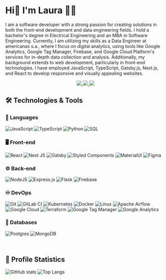 # Hi👋 I'm Laura 👩‍💻

I am a software developer with a strong passion for creating solutions in both the front-end development and data engineering fields. I hold a bachelor's degree in Electrical Engineering and an MBA in Software Engineering. Currently, I am utilizing my skills as a Data Engineer at americanas s.a., where I focus on digital analytics, using tools like Google Analytics, Google Tag Manager, Firebase, and Google Cloud Platform's services for in-depth data collection and analysis. Additionally, my background extends to web development, particularly in front-end technologies. I have employed JavaScript, TypeScript, Gatsby.js, Next.js, and React to develop responsive and visually appealing websites.

<p align="center">
  <a href="https://www.linkedin.com/in/laurabrosa" target="_blank">
    <img src="https://img.shields.io/badge/Linkedin-%230077B5.svg?style=flat&logo=linkedin&logoColor=white" />
  </a>
  <a href="mailto:laurabeatrizgr@gmail.com" target="_blank">
    <img src="https://img.shields.io/badge/Gmail-D14836?style=flat&logo=gmail&logoColor=white" />
  </a>
    <img src="https://komarev.com/ghpvc/?username=laurabrosa&abbreviated=true&color=blue" />  
</p> 

## 🛠️ Technologies & Tools

### 💬 Languages
![JavaScript](https://img.shields.io/badge/Javascript-%23323330.svg?style=flat&logo=javascript&logoColor=%23F7DF1E)
![TypeScript](https://img.shields.io/badge/Typescript-%23007ACC.svg?style=flat&logo=typescript&logoColor=white)
![Python](https://img.shields.io/badge/Python-3670A0?style=flat&logo=python&logoColor=white)
![SQL](https://img.shields.io/badge/SQL-000?style=flat&logo=database&logoColor=white)

### 🖥️ Front-end
![React](https://img.shields.io/badge/React-%2320232a.svg?style=flat&logo=react&logoColor=%2361DAFB)
![Next JS](https://img.shields.io/badge/Next-black?style=flat&logo=next.js&logoColor=white)
![Gatsby](https://img.shields.io/badge/Gatsby-%23663399.svg?style=flat&logo=gatsby&logoColor=white)
![Styled Components](https://img.shields.io/badge/Styled--Components-DB7093?style=flat&logo=styled-components&logoColor=white)
![MaterialUI](https://img.shields.io/badge/Material--UI-000?style=flat&logo=mui)
![Figma](https://img.shields.io/badge/Figma-%23F24E1E.svg?style=flat&logo=figma&logoColor=white)

### ⚙️ Back-end
![NodeJS](https://img.shields.io/badge/Node.js-6DA55F?style=flat&logo=node.js&logoColor=white)
![Express.js](https://img.shields.io/badge/Express.js-%23404d59.svg?style=flat&logo=express&logoColor=%2361DAFB)
![Flask](https://img.shields.io/badge/Flask-%23000.svg?style=flat&logo=flask&logoColor=white)
![Firebase](https://img.shields.io/badge/Firebase-a08021?style=flat&logo=firebase&logoColor=ffcd34)

### ♾️ DevOps
![Git](https://img.shields.io/badge/Git-%23F05033.svg?style=flat&logo=git&logoColor=white)
![GitLab CI](https://img.shields.io/badge/Gitlab%20CI-%23181717.svg?style=flat&logo=gitlab&logoColor=white)
![Kubernetes](https://img.shields.io/badge/Kubernetes-%23326ce5.svg?style=flat&logo=kubernetes&logoColor=white)
![Docker](https://img.shields.io/badge/Docker-%230db7ed.svg?style=flat&logo=docker&logoColor=white)
![Linux](https://img.shields.io/badge/-Linux-000?style=flat&logo=Linux)
![Apache Airflow](https://img.shields.io/badge/Apache%20Airflow-F47521?style=flat&logo=Apache%20Airflow&logoColor=white)
![Google Cloud](https://img.shields.io/badge/Google%20Cloud-%234285F4.svg?style=flat&logo=google-cloud&logoColor=white)
![Terraform](https://img.shields.io/badge/Terraform-%235835CC.svg?style=flat&logo=terraform&logoColor=white)
![Google Tag Manager](https://img.shields.io/badge/Google%20Tag%20Manager-%234285F4.svg?style=flat&logo=googletagmanager&logoColor=white)
![Google Analytics](https://img.shields.io/badge/Google%20Analytics-F47521?style=flat&logo=googleanalytics&logoColor=white)

### 📁 Databases
![Postgres](https://img.shields.io/badge/Postgres-%23316192.svg?style=flat&logo=postgresql&logoColor=white)
![MongoDB](https://img.shields.io/badge/MongoDB-%234ea94b.svg?style=flat&logo=mongodb&logoColor=white)


<br/>

## 🥇 Profile Statistics

![GitHub stats](https://github-readme-stats.vercel.app/api?username=laurabrosa&hide=stars&count_private=true&show_icons=true&theme=dracula)
![Top Langs](https://github-readme-stats.vercel.app/api/top-langs/?username=laurabrosa&layout=compact&count_private=true&theme=dracula)
